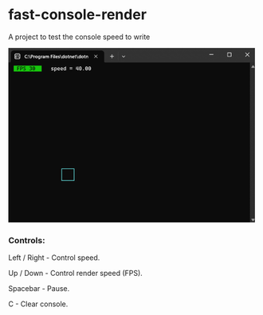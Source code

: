 # fast-console-render
A project to test the console speed to write

<img src="https://github.com/cretucosmin3/fast-console-render/blob/main/media/fast-console.gif" height="350">

### Controls:
Left / Right - Control speed.

Up / Down - Control render speed (FPS).

Spacebar - Pause.

C - Clear console.
